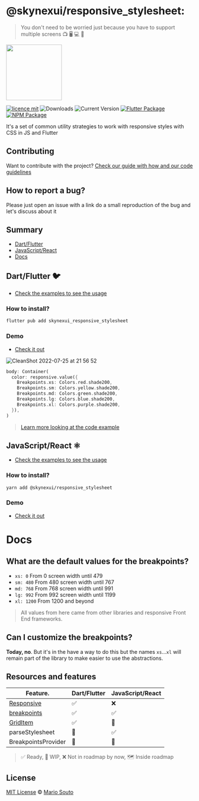 # @skynexui/responsive_stylesheet:

> You don't need to be worried just because you have to support multiple screens 📺 🖥 💻 📱 

[<img width="150px" src="https://www.datocms-assets.com/31049/1618983297-powered-by-vercel.svg" />](https://vercel.com/?utm_source=skynexui&utm_campaign=oss)

[![licence mit](https://img.shields.io/badge/licence-MIT-blueviolet.svg)](LICENSE) ![Downloads](https://img.shields.io/npm/dw/@skynexui/responsive_stylesheet?color=orange) ![Current Version](https://img.shields.io/npm/v/@skynexui/responsive_stylesheet?color=success&label=version&cache=1) [![Flutter Package](https://img.shields.io/badge/skynexui__responsive__stylesheet-fluttter-blue)](https://pub.dev/packages/skynexui_responsive_stylesheet) [![NPM Package](https://img.shields.io/badge/@skynexui/responsive__stylesheet-npm-red)](https://www.npmjs.com/package/@skynexui/responsive_stylesheet)

It's a set of common utility strategies to work with responsive styles with CSS in JS and Flutter

## Contributing

Want to contribute with the project? [Check our guide with how and our code guidelines](CONTRIBUTING.md)

## How to report a bug?

Please just open an issue with a link do a small reproduction of the bug and let's discuss about it

## Summary
- [Dart/Flutter](#dartflutter)
- [JavaScript/React](#javascriptreact)
- [Docs](#docs)

## Dart/Flutter 🐦

- [Check the examples to see the usage](https://github.com/skynexui/responsive_stylesheet/blob/main/examples/with_flutter_sample/lib/main.dart#L43)

### How to install?

```sh
flutter pub add skynexui_responsive_stylesheet
```

### Demo

- [Check it out](https://responsive-stylesheet-flutter-demo.vercel.app/)

![CleanShot 2022-07-25 at 21 56 52](https://user-images.githubusercontent.com/13791385/180899758-5f2b530f-a2c1-4842-9ce9-8f5b0ad15fea.gif)

```dart
body: Container(
  color: responsive.value({
    Breakpoints.xs: Colors.red.shade200,
    Breakpoints.sm: Colors.yellow.shade200,
    Breakpoints.md: Colors.green.shade200,
    Breakpoints.lg: Colors.blue.shade200,
    Breakpoints.xl: Colors.purple.shade200,
  }),
)
```
> [Learn more looking at the code example](https://github.com/skynexui/responsive_stylesheet/blob/main/examples/with_flutter_sample/lib/main.dart#L43)


## JavaScript/React ⚛

- [Check the examples to see the usage](https://github.com/skynexui/responsive_stylesheet/blob/main/examples/with_react_sample/pages/index.tsx#L9)

### How to install?

```sh
yarn add @skynexui/responsive_stylesheet
```

### Demo

- [Check it out](https://responsive-stylesheet-react-demo.vercel.app/)


# Docs

## What are the default values for the breakpoints?

- `xs: 0` From 0 screen width until 479
- `sm: 480` From 480 screen width until 767
- `md: 768` From 768 screen width until 991
- `lg: 992` From 992 screen width until 1199
- `xl: 1200` From 1200 and beyond

> All values from here came from other libraries and responsive Front End frameworks.

## Can I customize the breakpoints?

**Today, no**. But it's in the have a way to do this but the names `xs`...`xl` will remain part of the library to make easier to use the abstractions. 

## Resources and features

<!-- TODO: Auto generate this section based in the files -->

| Feature.                                                     | Dart/Flutter | JavaScript/React | 
| ---                                                          | ---              | ---          |
| [Responsive](./lib/responsive//responsive.md)                | ✅               | ❌            |
| [breakpoints](./lib/breakpoints/breakpoints.md)              | ✅               | ✅            |
| [GridItem](./lib/grid-item//grid_item.md)                    | ✅               | 🚧            |
| parseStylesheet                                              | 🚧               | ✅            |
| BreakpointsProvider                                          | 🚧               | 🚧            |

> ✅ Ready, 🚧 WIP, ❌ Not in roadmap by now, 🗺️ Inside roadmap

## License

[MIT License](LICENSE) © [Mario Souto](https://mariosouto.com/)
